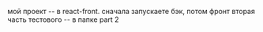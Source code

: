 мой проект -- в react-front. сначала запускаете бэк, потом фронт
вторая часть тестового -- в папке part 2